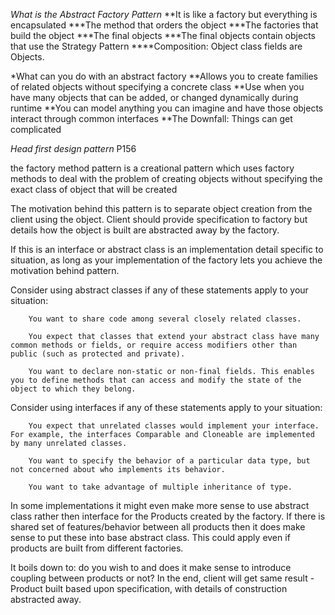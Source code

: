 *What is the Abstract Factory Pattern*
**It is like a factory but everything is encapsulated
***The method that orders the object
***The factories that build the object
***The final objects
***The final objects contain objects that use the Strategy Pattern
****Composition: Object class fields are Objects.

*What can you do with an abstract factory
**Allows you to create families of related objects without specifying a concrete class
**Use when you have many objects that can be added, or changed dynamically during runtime
**You can model anything you can imagine and have those objects interact through common interfaces
**The Downfall: Things can get complicated

*Head first design pattern*
P156



the factory method pattern is a creational pattern which uses factory methods to deal with the problem of creating objects without specifying the exact class of object that will be created

The motivation behind this pattern is to separate object creation from the client using the object. Client should provide specification to factory but details how the object is built are abstracted away by the factory.

If this is an interface or abstract class is an implementation detail specific to situation, as long as your implementation of the factory lets you achieve the motivation behind pattern.

Consider using abstract classes if any of these statements apply to your situation:

        You want to share code among several closely related classes.

        You expect that classes that extend your abstract class have many common methods or fields, or require access modifiers other than public (such as protected and private).

        You want to declare non-static or non-final fields. This enables you to define methods that can access and modify the state of the object to which they belong.

Consider using interfaces if any of these statements apply to your situation:

        You expect that unrelated classes would implement your interface. For example, the interfaces Comparable and Cloneable are implemented by many unrelated classes.

        You want to specify the behavior of a particular data type, but not concerned about who implements its behavior.

        You want to take advantage of multiple inheritance of type.

In some implementations it might even make more sense to use abstract class rather then interface for the Products created by the factory. 
If there is shared set of features/behavior between all products then it does make sense to put these into base abstract class. 
This could apply even if products are built from different factories.

It boils down to: do you wish to and does it make sense to introduce coupling between products or not? In the end, client will get same result - 
Product built based upon specification, with details of construction abstracted away.